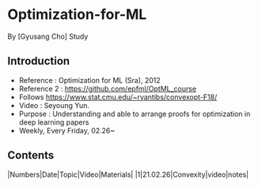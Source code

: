 # Optimization-for-ML
By [Gyusang Cho]
Study

## Introduction

* Reference : Optimization for ML (Sra), 2012
* Reference 2 : https://github.com/epfml/OptML_course
* Follows https://www.stat.cmu.edu/~ryantibs/convexopt-F18/
* Video : Seyoung Yun.
* Purpose : Understanding and able to arrange proofs for optimization in deep learning papers
* Weekly, Every Friday, 02.26~

## Contents
|Numbers|Date|Topic|Video|Materials|
|1|21.02.26|Convexity|video|notes|
